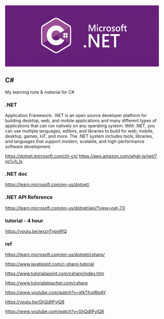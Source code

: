 <p align="center"><img src="./csharp-logo.png" height="200px"></p>

## C#
My learning note & material for C#

### .NET
Application Framework. .NET is an open source developer platform for building desktop, web, and mobile applications and many different types of applications that can run natively on any operating system. With .NET, you can use multiple languages, editors, and libraries to build for web, mobile, desktop, games, IoT, and more. The .NET system includes tools, libraries, and languages that support modern, scalable, and high-performance software development. 

https://dotnet.microsoft.com/zh-cn/
https://aws.amazon.com/what-is/net/?nc1=h_ls

### .NET doc
https://learn.microsoft.com/en-us/dotnet/

### .NET API Reference
https://learn.microsoft.com/en-us/dotnet/api/?view=net-7.0

### tutorial - 4 hour
https://youtu.be/wxznTygnRfQ

### ref
https://learn.microsoft.com/en-us/dotnet/csharp/

https://www.javatpoint.com/c-sharp-tutorial

https://www.tutorialspoint.com/csharp/index.htm

https://www.tutorialsteacher.com/csharp

https://www.youtube.com/watch?v=gfkTfcpWqAY

https://youtu.be/GhQdlIFylQ8

https://www.youtube.com/watch?v=GhQdlIFylQ8

